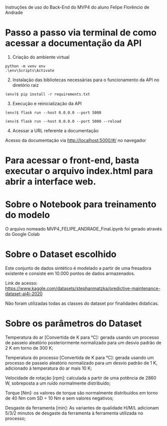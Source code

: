 Instruções de uso do Back-End do MVP4 do aluno Felipe Florêncio de Andrade


# Passo a passo via terminal de como acessar a documentação  da API 

1. Criação do ambiente virtual

```
python -m venv env
.\env\Scripts\Activate
```

2. Instalação das bibliotecas necessárias para o funcionamento da API no diretório raiz

```
(env)$ pip install -r requirements.txt
```

3. Execução e reinicialização da API

```
(env)$ flask run --host 0.0.0.0 --port 5000
```

```
(env)$ flask run --host 0.0.0.0 --port 5000 --reload
```

4. Acessar a URL referente a documentação

Acesso da documentação via [http://localhost:5000/#/](http://localhost:5000/#/) no navegador 


# Para acessar o front-end, basta executar o arquivo index.html para abrir a interface web.


# Sobre o Notebook para treinamento do modelo

O arquivo nomeado MVP4_FELIPE_ANDRADE_Final.ipynb foi gerado através do Google Colab

# Sobre o Dataset escolhido

Este conjunto de dados sintético é modelado a partir de uma fresadora existente e consiste em 10.000 pontos de dados armazenados.

Link de acesso: https://www.kaggle.com/datasets/stephanmatzka/predictive-maintenance-dataset-ai4i-2020

Não foram utilizadas todas as classes do dataset por finalidades didaticas.

# Sobre os parâmetros do Dataset

Temperatura do ar [Convertida de K para °C]: gerada usando um processo de passeio aleatório posteriormente normalizado para um desvio padrão de 2 K em torno de 300 K;

Temperatura do processo [Convertida de K para °C]: gerada usando um processo de passeio aleatório normalizado para um desvio padrão de 1 K, adicionado à temperatura do ar mais 10 K;

Velocidade de rotação [rpm]: calculada a partir de uma potência de 2860 W, sobreposta a um ruído normalmente distribuído;

Torque [Nm]: os valores de torque são normalmente distribuídos em torno de 40 Nm com SD = 10 Nm e sem valores negativos;

Desgaste da ferramenta [min]: As variantes de qualidade H/M/L adicionam 5/3/2 minutos de desgaste da ferramenta à ferramenta utilizada no processo;



